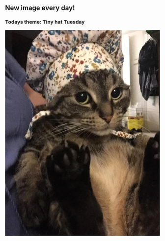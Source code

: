 ## New image every day!
### Todays theme: Tiny hat Tuesday
![regex](images/tiny-hat/show-me-you-cats-wearing-hats-v0-knh5ldv3mjid1.png)
